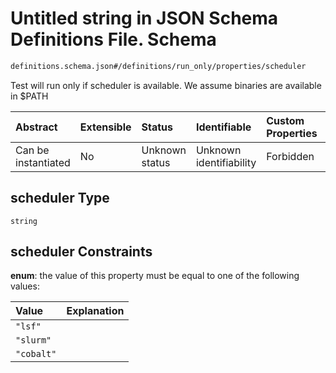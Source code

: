 # Untitled string in JSON Schema Definitions File.  Schema

```txt
definitions.schema.json#/definitions/run_only/properties/scheduler
```

Test will run only if scheduler is available. We assume binaries are available in $PATH

| Abstract            | Extensible | Status         | Identifiable            | Custom Properties | Additional Properties | Access Restrictions | Defined In                                                                        |
| :------------------ | :--------- | :------------- | :---------------------- | :---------------- | :-------------------- | :------------------ | :-------------------------------------------------------------------------------- |
| Can be instantiated | No         | Unknown status | Unknown identifiability | Forbidden         | Allowed               | none                | [definitions.schema.json*](../out/definitions.schema.json "open original schema") |

## scheduler Type

`string`

## scheduler Constraints

**enum**: the value of this property must be equal to one of the following values:

| Value      | Explanation |
| :--------- | :---------- |
| `"lsf"`    |             |
| `"slurm"`  |             |
| `"cobalt"` |             |
